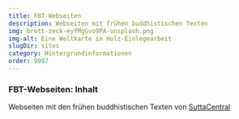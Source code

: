 ```yaml
---
title: FBT-Webseiten
description: Webseiten mit frühen buddhistischen Texten
img: brett-zeck-eyfMgGvo9PA-unsplash.png
img-alt: Eine Weltkarte in Holz-Einlegearbeit
slugDir: sites
category: Hintergrundinformationen
order: 9997
---
```

### FBT-Webseiten: Inhalt
Webseiten mit den frühen buddhistischen Texten von [SuttaCentral](https://suttacentral.net)

